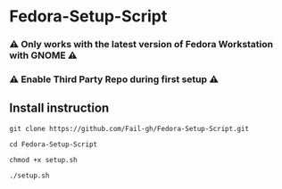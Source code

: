 # Fedora-Setup-Script

### :warning: Only works with the latest version of Fedora Workstation with GNOME :warning:

### :warning: Enable Third Party Repo during first setup :warning:

## Install instruction

```
git clone https://github.com/Fail-gh/Fedora-Setup-Script.git

cd Fedora-Setup-Script

chmod +x setup.sh

./setup.sh
```